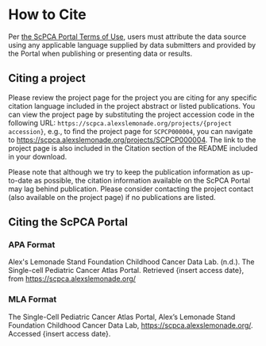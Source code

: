 # How to Cite

Per [the ScPCA Portal Terms of Use](https://scpca.alexslemonade.org/terms-of-use), users must attribute the data source using any applicable language supplied by data submitters and provided by the Portal when publishing or presenting data or results.

## Citing a project

Please review the project page for the project you are citing for any specific citation language included in the project abstract or listed publications.
You can view the project page by substituting the project accession code in the following URL: `https://scpca.alexslemonade.org/projects/{project accession}`, e.g., to find the project page for `SCPCP000004`, you can navigate to <https://scpca.alexslemonade.org/projects/SCPCP000004>.
The link to the project page is also included in the Citation section of the README included in your download.

Please note that although we try to keep the publication information as up-to-date as possible, the citation information available on the ScPCA Portal may lag behind publication. 
Please consider contacting the project contact (also available on the project page) if no publications are listed.

## Citing the ScPCA Portal

### APA Format

Alex's Lemonade Stand Foundation Childhood Cancer Data Lab. (n.d.). The Single-cell Pediatric Cancer Atlas Portal. Retrieved {insert access date}, from https://scpca.alexslemonade.org/

### MLA Format

The Single-Cell Pediatric Cancer Atlas Portal, Alex’s Lemonade Stand Foundation Childhood Cancer Data Lab, https://scpca.alexslemonade.org/. Accessed {insert access date}.
